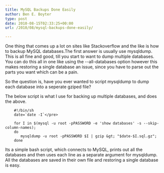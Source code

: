 ```yaml
---
title: MySQL Backups Done Easily
author: Ben E. Boyter
type: post
date: 2010-08-15T02:33:25+00:00
url: /2010/08/mysql-backups-done-easily/

---
```

One thing that comes up a lot on sites like Stackoverflow and the like is how to backup MySQL databases.The first answer is usually use mysqldump. This is all fine and good, till you start to want to dump multiple databases. You can do this all in one like using the --all-databases option however this makes restoring a single database an issue, since you have to parse out the parts you want which can be a pain.

So the question is, have you ever wanted to script mysqldump to dump each database into a seperate gziped file?

The below script is what I use for backing up multiple databases, and does the above.

```
    #!/bin/sh
    date=`date -I`</pre>

    for I in $(mysql -u root -pPASSWORD -e 'show databases' -s --skip-column-names);
    do
       mysqldump -u root -pPASSWORD $I | gzip &gt; "$date-$I.sql.gz";
    done
```

Its a simple bash script, which connects to MySQL, prints out all the databases and then uses each line as a separate argument for mysqldump. All the databases are saved in their own file and restoring a single database is easy.